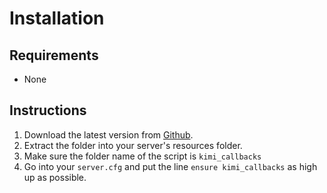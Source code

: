 # Installation

## Requirements

* None

## Instructions

1. Download the latest version from [Github](https://github.com/Kiminaze/kimi\_callbacks/releases/latest).
2. Extract the folder into your server's resources folder.
3. Make sure the folder name of the script is `kimi_callbacks`
4. Go into your `server.cfg` and put the line `ensure kimi_callbacks` as high up as possible.
